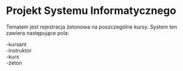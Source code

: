 # Projekt Systemu Informatycznego

Tematem jest rejestracja żetonowa na poszczególne kursy. System ten zawiera następujące pola:

-kursant  
-instruktor  
-kurs  
-żeton  
